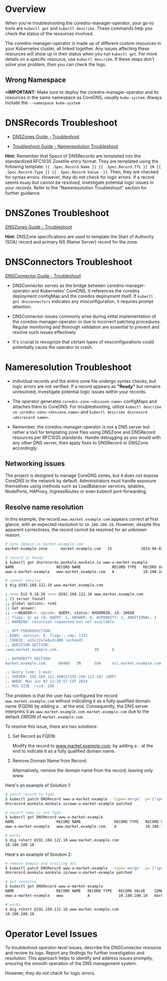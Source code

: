 # Overview
When you're troubleshooting the coredns-manager-operator, your go-to tools are `kubectl get` and `kubectl describe`. These commands help you check the status of the resources involved. 

The coredns-manager-operator is made up of different custom resources in your Kubernetes cluster, all linked together. Any issues affecting these resources will show up in their status when you run `kubectl get`. For more details on a specific resource, use `kubectl describe`. If these steps don't solve your problem, then you can check the logs.

## Wrong Namespace

**>IMPORTANT:** Make sure to deploy the coredns-manager-operator and its resources in the same namespace as CoreDNS, usually `kube-system`. Always include the `--namespace kube-system`



# DNSRecords Troubleshoot

* [DNSZones Guide - Troubleshoot](dnszones.md#Troubleshoot)

* [Troubleshoot Guide - Nameresolution Troubleshoot](troubleshoot.md#nameresolution-troubleshoot)

**Hint:** Remember that Specs of DNSRecords are templated into the standardized RFC1035 Zonefile entry format. They are templated using the following template: `{{ .Spec.Record.Name }} {{ .Spec.Record.TTL }} IN {{ .Spec.Record.Type }} {{ .Spec.Record.Value -}}`. Then, they are checked for syntax errors. However, they do not check for logic errors. If a record seems `Ready` but cannot be resolved, investigate potential logic issues in your records. Refer to the "Nameresolution Troubleshoot" section for further guidance.


# DNSZones Troubleshoot

[DNSZones Guide - Troubleshoot](dnszones.md#Troubleshoot)

**Hint:** DNSZone specifications are used to template the Start of Authority (SOA) record and primary NS (Name Server) record for the zone.



# DNSConnectors Troubleshoot

[DNSConnector Guide - Troubleshoot](dnsconnector.md#Troubleshoot)

* DNSConnector serves as the bridge between coredns-manager-operator and Kubernetes' CoreDNS. It references the coredns deployment configMap and the coredns deployment itself. If `kubectl get dnsconnectors` indicates any misconfiguration, it requires prompt attention.

* DNSConnector issues commonly arise during initial implementation of the coredns-manager-operator or due to incorrect patching procedures. Regular monitoring and thorough validation are essential to prevent and resolve such issues effectively.

* It's crucial to recognize that certain types of misconfigurations could potentially cause the operator to crash.



# Nameresolution Troubleshoot

* Individual records and the entire zone file undergo syntax checks, but logic errors are not verified. If a record appears as **"Ready"** but remains unresolved, investigate potential logic issues within your records.

* The operator generates `coredns-zone-<dnszone.name>` configMaps and attaches them to CoreDNS. For troubleshooting, utilize `kubectl describe cm coredns-zone-<dnszone.name>` and `kubectl describe dnsrecord <dnsrecord name>`.

* Remember, the coredns-manager-operator is not a DNS server but rather a tool for templating zone files using DNSZone and DNSRecord resources per RFC1035 standards. Handle debugging as you would with any other DNS server, then apply fixes to DNSRecord or DNSZone accordingly.

## Networking issues

The project is designed to manage CoreDNS zones, but it does not expose CoreDNS to the network by default. Administrators must handle exposure themselves using methods such as LoadBalancer services, iptables, NodePorts, HAProxy, IngressRoutes or even kubectl port-forwarding.

## Resolve name resolution

In this example, the record `www.market.example.com` appears correct at first glance, with an expected resolution to `10.100.100.10`. However, despite this apparent correctness, the record cannot be resolved for an unknown reason.

```sh
# zone domain is market.example.com
market-example-zone      market.example.com   15             2024-06-03T17:23:03Z   0603172349       Active

# record is Ready
$ kubectl get dnsrecords.monkale.monkale.io www-a-market-example
NAME                   RECORD NAME              RECORD TYPE   RECORD VALUE    ZONE REFERENCE        LAST CHANGE            STATE
www-a-market-example   www.market.example.com   A             10.100.100.10   market-example-zone   2024-06-03T16:32:54Z   Ready

# cannot resolve
$ dig @192.168.122.10 www.market.example.com

; <<>> DiG 9.18.26 <<>> @192.168.122.10 www.market.example.com
; (1 server found)
;; global options: +cmd
;; Got answer:
;; ->>HEADER<<- opcode: QUERY, status: NXDOMAIN, id: 20668
;; flags: qr aa rd; QUERY: 1, ANSWER: 0, AUTHORITY: 1, ADDITIONAL: 1
;; WARNING: recursion requested but not available

;; OPT PSEUDOSECTION:
; EDNS: version: 0, flags:; udp: 1232
; COOKIE: a15c22a7e6a3cd00 (echoed)
;; QUESTION SECTION:
;www.market.example.com.                IN      A

;; AUTHORITY SECTION:
market.example.com.     86400   IN      SOA     ns1.market.example.com. admin\@example.com. 603172349 7200 3600 1209600 86400

;; Query time: 1 msec
;; SERVER: 192.168.122.10#53(192.168.122.10) (UDP)
;; WHEN: Mon Jun 03 12:24:57 CDT 2024
;; MSG SIZE  rcvd: 156
```

The problem is that the user has configured the record `www.market.example.com` without indicating it as a fully qualified domain name (FQDN) by adding a `.` at the end. Consequently, the DNS server interprets it as `www.market.example.com.market.example.com` due to the default ORIGIN of `market.example.com`.

To resolve this issue, there are two solutions:

1. Set Record as FQDN:

   Modify the record to www.market.example.com. by adding a `.` at the end to indicate it as a fully qualified domain name.

2. Remove Domain Name from Record:

   Alternatively, remove the domain name from the record, leaving only www.

Here's an example of Solution 1:
```sh
# patch record to fqdn
$ kubectl patch DNSRecord www-a-market-example --type='merge' -p='{"spec":{"record": {"name": "www.market.example.com."}}}'
dnsrecord.monkale.monkale.io/www-a-market-example patched

# record name is not fqdn
$ kubectl get DNSRecord www-a-market-example 
NAME                   RECORD NAME               RECORD TYPE   RECORD VALUE    ZONE REFERENCE        LAST CHANGE            STATE
www-a-market-example   www.market.example.com.   A             10.100.100.10   market-example-zone   2024-06-03T17:26:58Z   Ready

# works
$ dig +short @192.168.122.10 www.market.example.com
10.100.100.10
```

Here's an example of Solution 2:
```sh
# remove domain and trailing dot
$ kubectl patch DNSRecord www-a-market-example --type='merge' -p='{"spec":{"record": {"name": "www"}}}'
dnsrecord.monkale.monkale.io/www-a-market-example patched

# get resource
$ kubectl get DNSRecord www-a-market-example 
NAME                   RECORD NAME   RECORD TYPE   RECORD VALUE    ZONE REFERENCE        LAST CHANGE            STATE
www-a-market-example   www           A             10.100.100.10   market-example-zone   2024-06-03T17:29:25Z   Ready

# works
$ dig +short @192.168.122.10 www.market.example.com
10.100.100.10
```


# Operator Level Issues

To troubleshoot operator-level issues, describe the DNSConnector resource and review its logs. Report any findings for further investigation and resolution. This approach helps to identify and address issues promptly, ensuring the smooth operation of the DNS management system.

However, they do not check for logic errors.